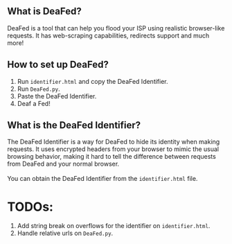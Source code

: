 ## What is DeaFed?
DeaFed is a tool that can help you flood your ISP using realistic browser-like requests. It has web-scraping capabilities, redirects support and much more!

## How to set up DeaFed?
1. Run `identifier.html` and copy the DeaFed Identifier.
2. Run `DeaFed.py`.
3. Paste the DeaFed Identifier.
4. Deaf a Fed!

## What is the DeaFed Identifier?
The DeaFed Identifier is a way for DeaFed to hide its identity when making requests. It uses encrypted headers from your browser to mimic the usual browsing behavior, making it hard to tell the difference between requests from DeaFed and your normal browser.<br><br>You can obtain the DeaFed Identifier from the `identifier.html` file.

# TODOs:
1. Add string break on overflows for the identifier on `identifier.html`.
2. Handle relative urls on `DeaFed.py`.
